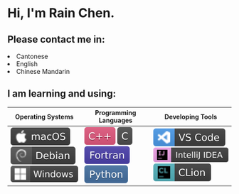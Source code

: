 <h1>Hi, I'm Rain Chen.</h1>

<!--
<img align="right" src="https://github-readme-stats.vercel.app/api?username=CongJyu&card_width=450&show_icons=true&hide_title=false&title_color=4f3a9d&icon_color=592b7a&text_color=8a53b0&hide_border=true&bg_color=25,e0eeff,c1ddff,e1e0ff,ffe4ff,f8ebff" alt="GitHub Stats">
-->

<h2>Please contact me in:</h2>

<li>Cantonese</li>
<li>English</li>
<li>Chinese Mandarin</li>

<h2>I am learning and using:</h2>

<table>
    <thead>
        <tr>
            <th>Operating Systems</th>
            <th>Programming Languages</th>
            <th>Developing Tools</th>
        </tr>
    </thead>
    <tbody>
        <tr>
            <td>
                <img src="./img/macOS-3E3E3E.svg" alt="macOS">
                <img src="./img/Debian-3E3E3E.svg" alt="Debian">
                <img src="./img/Windows-3E3E3E.svg" alt="Windows">
            </td>
            <td>
                <img src="./img/C++-E1587E.svg" alt="C++">
                <img src="./img/C-4E4E4E.svg" alt="C">
                <img src="./img/Fortran-4C41AB.svg" alt="Fortran">
                <img src="./img/Python-4571A1.svg" alt="Python">
            </td>
            <td>
                <img src="./img/VS_Code-3E3E3E.svg" alt="VS Code">
                <img src="./img/IntelliJ_IDEA-3E3E3E.svg" alt="IntelliJ IDEA">
                <img src="./img/CLion-3E3E3E.svg" alt="CLion">
            </td>
        </tr>
    </tbody>
</table>
